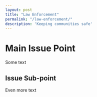 ```yaml
---
layout: post
title: "Law Enforcement"
permalink: "/law-enforcement/"
description: 'Keeping communities safe'
---
```


Main Issue Point
================

Some text

Issue Sub-point
---------------

Even more text

